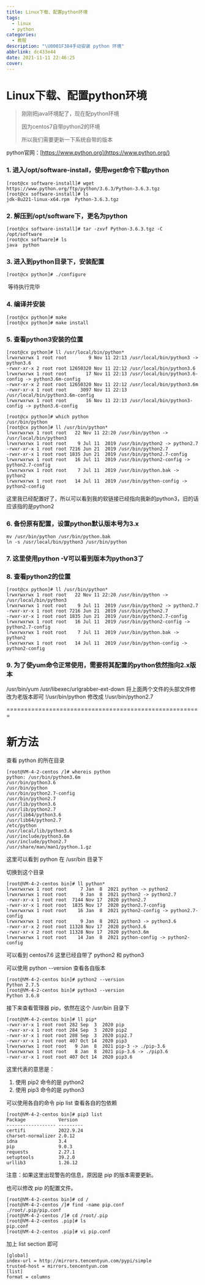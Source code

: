 ```yaml
---
title: Linux下载、配置python环境
tags:
  - linux
  - python
categories:
  - 教程
description: "\U0001F384手动安装 python 环境"
abbrlink: dc433e44
date: 2021-11-11 22:46:25
cover:
---
```

# Linux下载、配置python环境

> 刚刚把java环境配了，现在配python环境
>
> 因为centos7自带python2的环境
>
> 所以我们需要更新一下系统自带的版本

python官网：[https://www.python.org](https://www.python.org/)

### 1. 进入/opt/software-install，使用wget命令下载python

```shell
[root@cx software-install]# wget https://www.python.org/ftp/python/3.6.3/Python-3.6.3.tgz
[root@cx software-install]# ls
jdk-8u221-linux-x64.rpm  Python-3.6.3.tgz
```

### 2. 解压到/opt/software下，更名为python

```shell
[root@cx software-install]# tar -zxvf Python-3.6.3.tgz -C /opt/software
[root@cx software]# ls
java  python
```

### 3. 进入到python目录下，安装配置

```shell
[root@cx python]# ./configure
```

​	等待执行完毕

### 4. 编译并安装

```shell
[root@cx python]# make
[root@cx python]# make install
```

### 5. 查看python3安装的位置

```shell
[root@cx python]# ll /usr/local/bin/python*
lrwxrwxrwx 1 root root        9 Nov 11 22:13 /usr/local/bin/python3 -> python3.6
-rwxr-xr-x 2 root root 12650320 Nov 11 22:12 /usr/local/bin/python3.6
lrwxrwxrwx 1 root root       17 Nov 11 22:13 /usr/local/bin/python3.6-config -> python3.6m-config
-rwxr-xr-x 2 root root 12650320 Nov 11 22:12 /usr/local/bin/python3.6m
-rwxr-xr-x 1 root root     3097 Nov 11 22:13 /usr/local/bin/python3.6m-config
lrwxrwxrwx 1 root root       16 Nov 11 22:13 /usr/local/bin/python3-config -> python3.6-config
```



```shell
[root@cx python]# which python
/usr/bin/python
[root@cx python]# ll /usr/bin/python*
lrwxrwxrwx 1 root root   22 Nov 11 22:20 /usr/bin/python -> /usr/local/bin/python3
lrwxrwxrwx 1 root root    9 Jul 11  2019 /usr/bin/python2 -> python2.7
-rwxr-xr-x 1 root root 7216 Jun 21  2019 /usr/bin/python2.7
-rwxr-xr-x 1 root root 1835 Jun 21  2019 /usr/bin/python2.7-config
lrwxrwxrwx 1 root root   16 Jul 11  2019 /usr/bin/python2-config -> python2.7-config
lrwxrwxrwx 1 root root    7 Jul 11  2019 /usr/bin/python.bak -> python2
lrwxrwxrwx 1 root root   14 Jul 11  2019 /usr/bin/python-config -> python2-config
```

​	这里我已经配置好了，所以可以看到我的软链接已经指向我新的python3，旧的话应该指的是python2

### 6. 备份原有配置，设置python默认版本号为3.x

```shell
mv /usr/bin/python /usr/bin/python.bak
ln -s /usr/local/bin/python3 /usr/bin/python
```

### 7. 这里使用python -V可以看到版本为python3了

### 8. 查看python2的位置

```shell
[root@cx python]# ll /usr/bin/python*
lrwxrwxrwx 1 root root   22 Nov 11 22:20 /usr/bin/python -> /usr/local/bin/python3
lrwxrwxrwx 1 root root    9 Jul 11  2019 /usr/bin/python2 -> python2.7
-rwxr-xr-x 1 root root 7216 Jun 21  2019 /usr/bin/python2.7
-rwxr-xr-x 1 root root 1835 Jun 21  2019 /usr/bin/python2.7-config
lrwxrwxrwx 1 root root   16 Jul 11  2019 /usr/bin/python2-config -> python2.7-config
lrwxrwxrwx 1 root root    7 Jul 11  2019 /usr/bin/python.bak -> python2
lrwxrwxrwx 1 root root   14 Jul 11  2019 /usr/bin/python-config -> python2-config
```

### 9. 为了使yum命令正常使用，需要将其配置的python依然指向2.x版本

/usr/bin/yum
/usr/libexec/urlgrabber-ext-down
将上面两个文件的头部文件修改为老版本即可
!/usr/bin/python 修改成 !/usr/bin/python2.7


=======================================================
# 新方法
查看 python 的所在目录
```shell
[root@VM-4-2-centos /]# whereis python
python: /usr/bin/python3.6m 
/usr/bin/python3.6 
/usr/bin/python 
/usr/bin/python2.7-config 
/usr/bin/python2.7 
/usr/lib/python3.6 
/usr/lib/python2.7 
/usr/lib64/python3.6 
/usr/lib64/python2.7 
/etc/python 
/usr/local/lib/python3.6 
/usr/include/python3.6m 
/usr/include/python2.7 
/usr/share/man/man1/python.1.gz

```
这里可以看到 python 在 /usr/bin 目录下

切换到这个目录
```shell
[root@VM-4-2-centos bin]# ll python*
lrwxrwxrwx 1 root root     7 Jan  8  2021 python -> python2
lrwxrwxrwx 1 root root     9 Jan  8  2021 python2 -> python2.7
-rwxr-xr-x 1 root root  7144 Nov 17  2020 python2.7
-rwxr-xr-x 1 root root  1835 Nov 17  2020 python2.7-config
lrwxrwxrwx 1 root root    16 Jan  8  2021 python2-config -> python2.7-config
lrwxrwxrwx 1 root root     9 Jan  8  2021 python3 -> python3.6
-rwxr-xr-x 2 root root 11328 Nov 17  2020 python3.6
-rwxr-xr-x 2 root root 11328 Nov 17  2020 python3.6m
lrwxrwxrwx 1 root root    14 Jan  8  2021 python-config -> python2-config
```
可以看到 centos7.6 这里已经自带了 python2 和 python3

可以使用 python --version 查看各自版本
```shell
[root@VM-4-2-centos bin]# python2 --version
Python 2.7.5
[root@VM-4-2-centos bin]# python3 --version
Python 3.6.8
```
接下来查看管理器 pip，依然在这个 /usr/bin 目录下
```shell
[root@VM-4-2-centos bin]# ll pip*
-rwxr-xr-x 1 root root 282 Sep  3  2020 pip
-rwxr-xr-x 1 root root 284 Sep  3  2020 pip2
-rwxr-xr-x 1 root root 288 Sep  3  2020 pip2.7
-rwxr-xr-x 1 root root 407 Oct 14  2020 pip3
lrwxrwxrwx 1 root root   9 Jan  8  2021 pip-3 -> ./pip-3.6
lrwxrwxrwx 1 root root   8 Jan  8  2021 pip-3.6 -> ./pip3.6
-rwxr-xr-x 1 root root 407 Oct 14  2020 pip3.6
```
这里代表的意思是：
1. 使用 pip2 命令的是 python2
2. 使用 pip3 命令的是 python3

可以使用各自的命令 pip list 查看各自的包依赖
```shell
[root@VM-4-2-centos bin]# pip3 list
Package            Version  
------------------ ---------
certifi            2022.9.24
charset-normalizer 2.0.12   
idna               3.4      
pip                9.0.3    
requests           2.27.1   
setuptools         39.2.0   
urllib3            1.26.12  
```
注意：如果这里出现警告的信息，原因是 pip 的版本需要更新。

也可以修改 pip 的配置文件。

```shell
[root@VM-4-2-centos bin]# cd /
[root@VM-4-2-centos /]# find -name pip.conf
./root/.pip/pip.conf
[root@VM-4-2-centos /]# cd /root/.pip
[root@VM-4-2-centos .pip]# ls
pip.conf
[root@VM-4-2-centos .pip]# vi pip.conf
```
加上 list section 即可
```shell
[global]
index-url = http://mirrors.tencentyun.com/pypi/simple
trusted-host = mirrors.tencentyun.com
[list]
format = columns
```